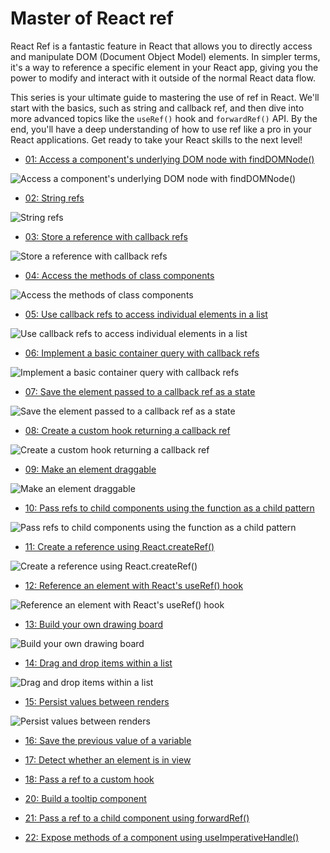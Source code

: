 # Master of React ref

React Ref is a fantastic feature in React that allows you to directly access and manipulate DOM (Document Object Model) elements.
In simpler terms, it's a way to reference a specific element in your React app, giving you the power to modify and interact with it outside of the normal React data flow.

This series is your ultimate guide to mastering the use of ref in React.
We'll start with the basics, such as string and callback ref, and then dive into more advanced topics like the `useRef()` hook and `forwardRef()` API.
By the end, you'll have a deep understanding of how to use ref like a pro in your React applications.
Get ready to take your React skills to the next level!

-   [01: Access a component's underlying DOM node with findDOMNode()](https://phuoc.ng/collection/react-ref/access-a-component-underlying-dom-node-with-find-dom-node/)

![Access a component's underlying DOM node with findDOMNode()](/01-access-a-component-underlying-dom-node-with-find-dom-node/find-dom-node.png)

-   [02: String refs](https://phuoc.ng/collection/react-ref/string-refs/)

![String refs](/02-string-refs/string-refs.png)

-   [03: Store a reference with callback refs](https://phuoc.ng/collection/react-ref/store-a-reference-with-callback-refs/)

![Store a reference with callback refs](/03-store-a-reference-with-callback-refs/callback-refs.png)

-   [04: Access the methods of class components](https://phuoc.ng/collection/react-ref/access-the-methods-of-class-components/)

![Access the methods of class components](/04-access-the-methods-of-class-components/access-methods.png)

-   [05: Use callback refs to access individual elements in a list](https://phuoc.ng/collection/react-ref/use-callback-refs-to-access-individual-elements-in-a-list/)

![Use callback refs to access individual elements in a list](/05-use-callback-refs-to-access-individual-elements-in-a-list/access-individual-elements.png)

-   [06: Implement a basic container query with callback refs](https://phuoc.ng/collection/react-ref/implement-a-basic-container-query-with-callback-refs/)

![Implement a basic container query with callback refs](/06-implement-a-basic-container-query-with-callback-refs/basic-container-query.png)

-   [07: Save the element passed to a callback ref as a state](https://phuoc.ng/collection/react-ref/save-the-element-passed-to-a-callback-ref-as-a-state/)

![Save the element passed to a callback ref as a state](/07-save-the-element-passed-to-a-callback-ref-as-a-state/callback-ref-state.png)

-   [08: Create a custom hook returning a callback ref](https://phuoc.ng/collection/react-ref/create-a-custom-hook-returning-a-callback-ref/)

![Create a custom hook returning a callback ref](/08-create-a-custom-hook-returning-a-callback-ref/hook-returning-callback-ref.png)

-   [09: Make an element draggable](https://phuoc.ng/collection/react-ref/make-an-element-draggable/)

![Make an element draggable](/09-make-an-element-draggable/draggable.png)

-   [10: Pass refs to child components using the function as a child pattern](https://phuoc.ng/collection/react-ref/pass-refs-to-child-components-using-the-function-as-a-child-pattern/)

![Pass refs to child components using the function as a child pattern](/10-pass-refs-to-child-components-using-the-function-as-a-child-pattern/pass-refs-child-components.png)

-   [11: Create a reference using React.createRef()](https://phuoc.ng/collection/react-ref/create-a-reference-using-react-create-ref/)

![Create a reference using React.createRef()](/11-create-a-reference-using-react-create-ref/react-create-ref.png)

-   [12: Reference an element with React's useRef() hook](https://phuoc.ng/collection/react-ref/reference-an-element-with-react-use-ref-hook/)

![Reference an element with React's useRef() hook](/12-reference-an-element-with-react-use-ref-hook/use-ref.png)

-   [13: Build your own drawing board](https://phuoc.ng/collection/react-ref/build-your-own-drawing-board/)

![Build your own drawing board](/13-build-your-own-drawing-board/drawing-board.png)

-   [14: Drag and drop items within a list](https://phuoc.ng/collection/react-ref/drag-and-drop-items-within-a-list/)

![Drag and drop items within a list](/14-drag-and-drop-items-within-a-list/drag-drop-items.png)

-   [15: Persist values between renders](https://phuoc.ng/collection/react-ref/persist-values-between-renders/)

![Persist values between renders](/15-persist-values-between-renders/persist-values.png)

-   [16: Save the previous value of a variable](https://phuoc.ng/collection/react-ref/save-the-previous-value-of-a-variable/)

-   [17: Detect whether an element is in view](https://phuoc.ng/collection/react-ref/detect-whether-an-element-is-in-view/)

-   [18: Pass a ref to a custom hook](https://phuoc.ng/collection/react-ref/pass-a-ref-to-a-custom-hook/)

-   [20: Build a tooltip component](https://phuoc.ng/collection/react-ref/build-a-tooltip-component/)

-   [21: Pass a ref to a child component using forwardRef()](https://phuoc.ng/collection/react-ref/pass-a-ref-to-a-child-component-using-forward-ref/)

-   [22: Expose methods of a component using useImperativeHandle()](https://phuoc.ng/collection/react-ref/expose-methods-of-a-component-using-use-imperative-handle/)
